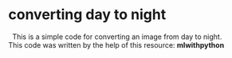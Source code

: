 # converting day to night<br />

&nbsp; This is a simple code for converting an image from day to night.<br />
This code was written by the help of this resource: **mlwithpython**
